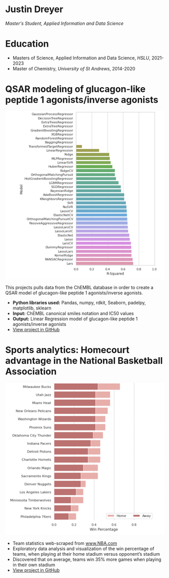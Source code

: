 # Justin Dreyer
*Master's Student, Applied Information and Data Science*

# Education
* Masters of Science, Applied Information and Data Science, *HSLU*, 2021-2023
* Master of Chemistry, *University of St Andrews*, 2014-2020

# QSAR modeling of glucagon-like peptide 1 agonists/inverse agonists
![alt text](model_comparisons.png)

  
This projects pulls data from the ChEMBL database in order to create a QSAR model of glucagon-like peptide 1 agonists/inverse agonists.
* **Python libraries used:** Pandas, numpy, rdkit, Seaborn, padelpy, matplotlib, sklearn
* **Input:** ChEMBL canonical smiles notation and IC50 values
* **Output:** Linear Regression model of glucagon-like peptide 1 agonists/inverse agonists
* [View project in GitHub](https://github.com/JustinDreyer/Projects/blob/main/Glucagon_like_peptide_1_Regression_Model.ipynb)

# Sports analytics: Homecourt advantage in the National Basketball Association
![alt text](NBA_Win%.png)

* Team statistics web-scraped from www.NBA.com 
* Exploratory data analysis and visualization of the win percentage of teams, when playing at their home stadium versus opponent’s stadium
* Discovered that on average, teams win 35% more games when playing in their own stadium
* [View project in GitHub](https://github.com/JustinDreyer/Projects/blob/main/NBA_Homecourt_Advantage.ipynb)

